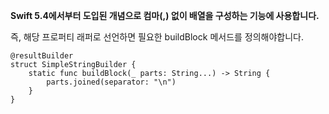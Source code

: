 **Swift 5.4에서부터 도입된 개념으로 컴마(,) 없이 배열을 구성하는 기능에 사용합니다.**

즉, 해당 프로퍼티 래퍼로 선언하면 필요한 buildBlock 메서드를 정의해야합니다.

```
@resultBuilder
struct SimpleStringBuilder {
	static func buildBlock(_ parts: String...) -> String {  
		parts.joined(separator: "\n")
	}
}
```